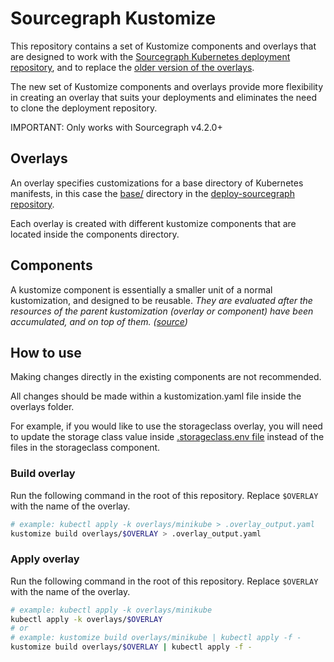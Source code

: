 # Sourcegraph Kustomize

This repository contains a set of Kustomize components and overlays that are designed to work with the [Sourcegraph Kubernetes deployment repository](https://sourcegraph.com/github.com/sourcegraph/deploy-sourcegraph), and to replace the [older version of the overlays](https://sourcegraph.com/github.com/sourcegraph/deploy-sourcegraph/-/tree/overlays). 

The new set of Kustomize components and overlays provide more flexibility in creating an overlay that suits your deployments and eliminates the need to clone the deployment repository.

IMPORTANT: Only works with Sourcegraph v4.2.0+

## Overlays

An overlay specifies customizations for a base directory of Kubernetes manifests, in this case the [base/](https://sourcegraph.com/github.com/sourcegraph/deploy-sourcegraph@master/-/tree/base) directory in the [deploy-sourcegraph repository](https://sourcegraph.com/github.com/sourcegraph/deploy-sourcegraph@master).

Each overlay is created with different kustomize components that are located inside the components directory.

## Components

A kustomize component is essentially a smaller unit of a normal kustomization, and designed to be reusable. _They are evaluated after the resources of the parent kustomization (overlay or component) have been accumulated, and on top of them. ([source](https://sourcegraph.com/github.com/kubernetes/enhancements@master/-/blob/keps/sig-cli/1802-kustomize-components/README.md#proposal))_

## How to use

Making changes directly in the existing components are not recommended. 

All changes should be made within a kustomization.yaml file inside the overlays folder.

For example, if you would like to use the storageclass overlay, you will need to update the storage class value inside [.storageclass.env file](overlays/storageclass/.storageclass.env) instead of the files in the storageclass component.

### Build overlay

Run the following command in the root of this repository. Replace `$OVERLAY` with the name of the overlay.

```bash
# example: kubectl apply -k overlays/minikube > .overlay_output.yaml
kustomize build overlays/$OVERLAY > .overlay_output.yaml
```

### Apply overlay

Run the following command in the root of this repository. Replace `$OVERLAY` with the name of the overlay.

```bash
# example: kubectl apply -k overlays/minikube
kubectl apply -k overlays/$OVERLAY
# or
# example: kustomize build overlays/minikube | kubectl apply -f -
kustomize build overlays/$OVERLAY | kubectl apply -f -
```
